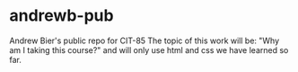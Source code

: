 # andrewb-pub
Andrew Bier's public repo for CIT-85
The topic of this work will be: "Why am I taking this course?" and will only use html and css we have learned so far.
